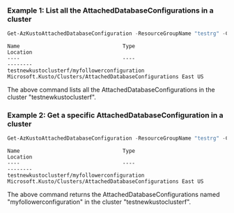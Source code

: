 ### Example 1: List all the AttachedDatabaseConfigurations in a cluster
```powershell
Get-AzKustoAttachedDatabaseConfiguration -ResourceGroupName "testrg" -ClusterName "testnewkustoclusterf"
```

```output
Name                                 Type                                                    Location
----                                 ----                                                    --------
testnewkustoclusterf/myfollowerconfiguration Microsoft.Kusto/Clusters/AttachedDatabaseConfigurations East US
```

The above command lists all the AttachedDatabaseConfigurations in the cluster "testnewkustoclusterf".

### Example 2: Get a specific AttachedDatabaseConfiguration in a cluster
```powershell
Get-AzKustoAttachedDatabaseConfiguration -ResourceGroupName "testrg" -ClusterName "testnewkustoclusterf" -Name "myfollowerconfiguration" 
```

```output
Name                                 Type                                                    Location
----                                 ----                                                    --------
testnewkustoclusterf/myfollowerconfiguration Microsoft.Kusto/Clusters/AttachedDatabaseConfigurations East US
```

The above command returns the AttachedDatabaseConfigurations named "myfollowerconfiguration" in the cluster "testnewkustoclusterf".
